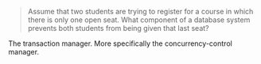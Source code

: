 > Assume that two students are trying to register for a course in which there is only
> one open seat. What component of a database system prevents both students
> from being given that last seat?

The transaction manager. More specifically the concurrency-control manager. 

